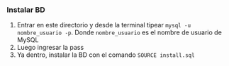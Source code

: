 ### Instalar BD

1. Entrar en este directorio y desde la terminal tipear `mysql -u nombre_usuario -p`. Donde `nombre_usuario` es el nombre de usuario de MySQL
1. Luego ingresar la pass
1. Ya dentro, instalar la BD con el comando `SOURCE install.sql`